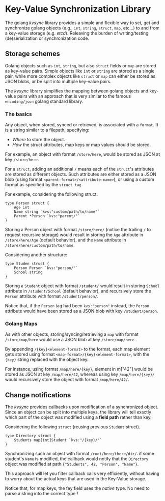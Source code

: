 # Key-Value Synchronization Library

The golang *kvsync* library provides a simple and flexible way to set, get and synchronize golang objects (e.g., `int`, `string`, `struct`, `map`, etc...) to and from a key-value storage (e.g. *etcd*). Releaving the burden of writing/testing (de)serialization or synchronization code.

## Storage schemes

Golang objects such as `int`, `string`, but also `struct` fields or `map` are stored as key-value pairs. Simple objects like `int` or `string` are stored as a single pair, while more complex objects like `struct` or `map` can either be stored as JSON blobs, or be split into multiple key-value pairs.

The *kvsync* library simplifies the mapping between golang objects and key-value pairs with an approach that is very similar to the famous `encoding/json` golang standard library.

### The basics

Any object, when stored, synced or retrieved, is associated with a `format`. It is a string similar to a filepath, specifying:

- *Where* to store the object.
- *How* the struct attributes, map keys or map values should be stored.

For example, an object with format `/store/here`, would be stored as JSON at key `/store/here`.

For a `struct`, adding an additional `/` means each of the `struct`'s attributes are stored as different objects. Such attributes are either stored as a JSON blob (using format `<parent-format>/<attribute-name>`), or using a custom format as specified by the `struct tag`. 

For example, considering the following struct:

```
type Person struct {
	Age int
	Name string `kvs:"custom/path/to/name"`
	Parent *Person `kvs:"parent/"`
}
```

Storing a Person object with format `/store/here/` (notice the trailing `/` to request recursive storage) would result in storing the `Age` attribute in `/store/here/Age` (default behavior), and the `Name` attribute in `/store/here/custom/path/to/name`.

Considering another structure:

```
type Studen struct {
	Person Person `kvs:"person/"`
	School string
}
```

Storing a `Student` object with format `/student/` would result in storing `School` attribute in `/student/School` (default behavior), and recursively store the `Person` attribute with format `/student/person/`.

Notice that, if the `Person` tag had been `kvs:"person"` instead, the `Person` attribute would have been stored as a JSON blob with key `/student/person`.


### Golang Maps

As with other objects, storing/syncing/retrieving a `map` with format `/store/map/here` would use a JSON blob at key `/store/map/here`.

By appending `/{key}<element-format>` to the format, each map element gets stored using format `<map-format>/{key}<element-format>`, with the `{key}` string replaced with the object key.

For instance, using format `/map/here/{key}`, element in m["42"] would be stored as JSON at key `/map/here/42`, whereas using key `/map/here/{key}/` would recursively store the object with format `/map/here/42/`.


## Change notifications

The *kvsync* provides callbacks upon modification of a synchronized object. Since an object can be split into multiple keys, the library will tell exactly which part of the object was modified using a **field path** rather than key.

Considering the following `struct` (reusing previous `Student` struct).

```
type Directory struct {
	Students map[int]Student `kvs:"/{key}/"`
}
```

Synchronizing such an object with format `/root/here/there/dir/`. if some student's `Name` is modified, the callback would notify that the `Directory` object was modified at path `{"Students", 42, "Person", "Name"}`.

This approach will let you filter callback calls very efficiently, without having to worry about the actual keys that are used in the Key-Value storage.

Notice that, for map keys, the fey field uses the *native* type. No need to parse a string into the correct type !
